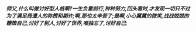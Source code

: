 ***师父,什么叫做讨好型人格啊?一生负重前行,种种努力,回头看时,才发现一切只不过为了满足周遭人的称赞和期许;啊,那也太辛苦了;是啊,小心翼翼的微笑,战战兢兢的鞭策自己,讨好了别人,讨好了世界,唯独忘了,讨好自己;***